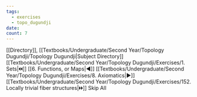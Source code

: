 ```yaml
---
tags:
  - exercises
  - topo_dugundji
date: 
count: 7
---
```

[[Directory]], [[Textbooks/Undergraduate/Second Year/Topology Dugundji/Topology Dugundji|Subject Directory]]
[[Textbooks/Undergraduate/Second Year/Topology Dugundji/Exercises/1. Sets|🞀🞀]] [[6. Functions, or Maps|◀]] [[Textbooks/Undergraduate/Second Year/Topology Dugundji/Exercises/8. Axiomatics|▶]] [[Textbooks/Undergraduate/Second Year/Topology Dugundji/Exercises/152. Locally trivial fiber structures|🞂🞂]]
Skip All
